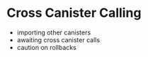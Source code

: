 # Cross Canister Calling

- importing other canisters
- awaiting cross canister calls
- caution on rollbacks